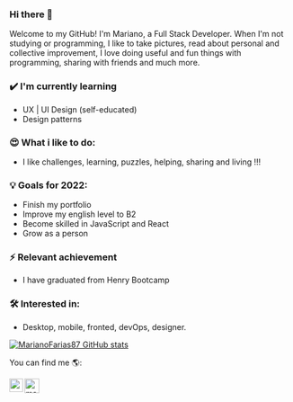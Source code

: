 ### Hi there 👋

Welcome to my GitHub! I'm Mariano, a Full Stack Developer. When I'm not studying or programming, I like to take pictures, read about personal and collective improvement, I love doing useful and fun things with programming, sharing with friends and much more.

### ✔️ I'm currently learning
- UX | UI Design (self-educated)
- Design patterns 

### 😍 What i like to do:
- I like challenges, learning, puzzles, helping, sharing and living !!!

### 💡 Goals for 2022:
- Finish my portfolio
- Improve my english level to B2
- Become skilled in JavaScript and React
- Grow as a person

### ⚡ Relevant achievement
- I have graduated from Henry Bootcamp

### 🛠 Interested in:
- Desktop, mobile, fronted, devOps, designer.


[![MarianoFarias87 GitHub stats](https://github-readme-stats.vercel.app/api?username=marianofarias87)](https://github.com/anuraghazra/github-readme-stats)

You can find me 🌎:

  <a href="https://www.linkedin.com/in/mariano-farías-dev/">
    <img align="left" alt="me | Linkedin" width="24px" src="https://github.com/TheDudeThatCode/TheDudeThatCode/blob/master/Assets/Linkedin.svg" />
  </a>
  <a href="mailto:marianofarias@live.com.ar">
    <img align="left" alt="mail | Gmail" width="26px" src="https://github.com/TheDudeThatCode/TheDudeThatCode/blob/master/Assets/Gmail.svg" />
  </a>


<!--
**MarianoFarias87/MarianoFarias87** is a ✨ _special_ ✨ repository because its `README.md` (this file) appears on your GitHub profile.

Here are some ideas to get you started:

- 🔭 I’m currently working on ...
- 🌱 I’m currently learning ...
- 👯 I’m looking to collaborate on ...
- 🤔 I’m looking for help with ...
- 💬 Ask me about ...
- 📫 How to reach me: ...
- 😄 Pronouns: ...
- ⚡ Fun fact: ...
-->
